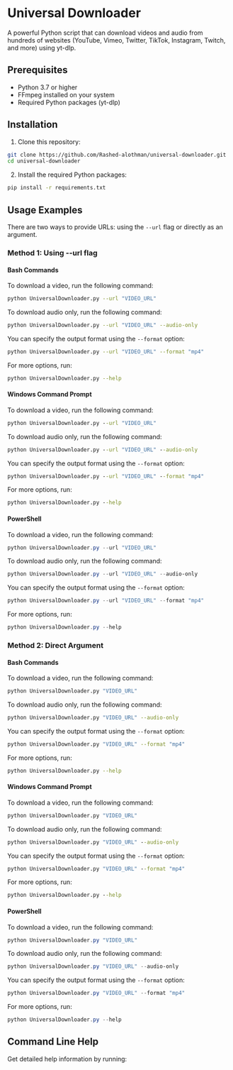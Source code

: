 # Universal Downloader

A powerful Python script that can download videos and audio from hundreds of websites (YouTube, Vimeo, Twitter, TikTok, Instagram, Twitch, and more) using yt-dlp.

## Prerequisites

- Python 3.7 or higher
- FFmpeg installed on your system
- Required Python packages (yt-dlp)

## Installation

1. Clone this repository:

```bash
git clone https://github.com/Rashed-alothman/universal-downloader.git
cd universal-downloader
```

2. Install the required Python packages:

```bash
pip install -r requirements.txt
```

## Usage Examples

There are two ways to provide URLs: using the `--url` flag or directly as an argument.

### Method 1: Using --url flag

#### Bash Commands

To download a video, run the following command:

```bash
python UniversalDownloader.py --url "VIDEO_URL"
```

To download audio only, run the following command:

```bash
python UniversalDownloader.py --url "VIDEO_URL" --audio-only
```

You can specify the output format using the `--format` option:

```bash
python UniversalDownloader.py --url "VIDEO_URL" --format "mp4"
```

For more options, run:

```bash
python UniversalDownloader.py --help
```

#### Windows Command Prompt

To download a video, run the following command:

```cmd
python UniversalDownloader.py --url "VIDEO_URL"
```

To download audio only, run the following command:

```cmd
python UniversalDownloader.py --url "VIDEO_URL" --audio-only
```

You can specify the output format using the `--format` option:

```cmd
python UniversalDownloader.py --url "VIDEO_URL" --format "mp4"
```

For more options, run:

```cmd
python UniversalDownloader.py --help
```

#### PowerShell

To download a video, run the following command:

```powershell
python UniversalDownloader.py --url "VIDEO_URL"
```

To download audio only, run the following command:

```powershell
python UniversalDownloader.py --url "VIDEO_URL" --audio-only
```

You can specify the output format using the `--format` option:

```powershell
python UniversalDownloader.py --url "VIDEO_URL" --format "mp4"
```

For more options, run:

```powershell
python UniversalDownloader.py --help
```

### Method 2: Direct Argument

#### Bash Commands

To download a video, run the following command:

```bash
python UniversalDownloader.py "VIDEO_URL"
```

To download audio only, run the following command:

```bash
python UniversalDownloader.py "VIDEO_URL" --audio-only
```

You can specify the output format using the `--format` option:

```bash
python UniversalDownloader.py "VIDEO_URL" --format "mp4"
```

For more options, run:

```bash
python UniversalDownloader.py --help
```

#### Windows Command Prompt

To download a video, run the following command:

```cmd
python UniversalDownloader.py "VIDEO_URL"
```

To download audio only, run the following command:

```cmd
python UniversalDownloader.py "VIDEO_URL" --audio-only
```

You can specify the output format using the `--format` option:

```cmd
python UniversalDownloader.py "VIDEO_URL" --format "mp4"
```

For more options, run:

```cmd
python UniversalDownloader.py --help
```

#### PowerShell

To download a video, run the following command:

```powershell
python UniversalDownloader.py "VIDEO_URL"
```

To download audio only, run the following command:

```powershell
python UniversalDownloader.py "VIDEO_URL" --audio-only
```

You can specify the output format using the `--format` option:

```powershell
python UniversalDownloader.py "VIDEO_URL" --format "mp4"
```

For more options, run:

```powershell
python UniversalDownloader.py --help
```

## Command Line Help

Get detailed help information by running:
